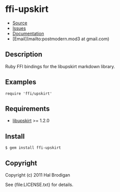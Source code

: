 # ffi-upskirt

* [Source](http://github.com/postmodern/ffi-upskirt)
* [Issues](http://github.com/postmodern/ffi-upskirt/issues)
* [Documentation](http://rubydoc.info/gems/ffi-upskirt/frames)
* [Email](mailto:postmodern.mod3 at gmail.com)

## Description

Ruby FFI bindings for the libupskirt markdown library.

## Examples

    require 'ffi/upskirt'

## Requirements

* [libupskirt](https://github.com/tanoku/upskirt) >= 1.2.0

## Install

    $ gem install ffi-upskirt

## Copyright

Copyright (c) 2011 Hal Brodigan

See {file:LICENSE.txt} for details.
